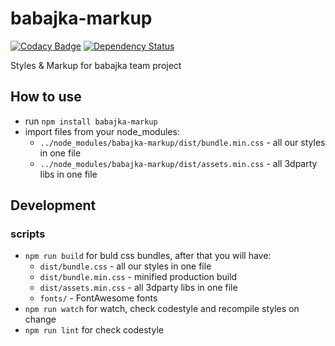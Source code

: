 # babajka-markup
[![Codacy Badge](https://api.codacy.com/project/badge/Grade/001d83b6ff434a2fb5ce86517b7955b4)](https://www.codacy.com/app/babajka/babajka-markup?utm_source=github.com&amp;utm_medium=referral&amp;utm_content=babajka/babajka-markup&amp;utm_campaign=Badge_Grade)
[![Dependency Status](https://www.versioneye.com/user/projects/595ac98d0fb24f006c059d06/badge.svg?style=flat-square)](https://www.versioneye.com/user/projects/595ac98d0fb24f006c059d06)

Styles &amp; Markup for babajka team project

## How to use

* run `npm install babajka-markup`
* import files from your node_modules:
    * `../node_modules/babajka-markup/dist/bundle.min.css` - all our styles in one file
    * `../node_modules/babajka-markup/dist/assets.min.css` - all 3dparty libs in one file


## Development

### scripts

* `npm run build` for buld css bundles, after that you will have:
	* `dist/bundle.css` - all our styles in one file
	* `dist/bundle.min.css` - minified production build
	* `dist/assets.min.css` - all 3dparty libs in one file
	* `fonts/` - FontAwesome fonts
* `npm run watch` for watch, check codestyle and recompile styles on change
* `npm run lint` for check codestyle
